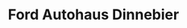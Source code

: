 ---
title: "Ford Autohaus Dinnebier"
url: /berlin/ford-autohaus-dinnebier-siegfriedstrasse/
shop: Autohaus
---